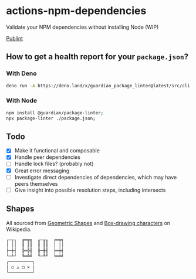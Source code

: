 # actions-npm-dependencies

Validate your NPM dependencies without installing Node (WIP)

[Publint](https://publint.dev/@guardian/package-linter)

## How to get a health report for your `package.json`?

### With Deno

```sh
deno run -A https://deno.land/x/guardian_package_linter@latest/src/cli.ts ./package.json
```

### With Node

```sh
npm install @guardian/package-linter;
npx package-linter ./package.json;
```

## Todo

- [x] Make it functional and composable
- [x] Handle peer dependencies
- [ ] Handle lock files? (probably not)
- [x] Great error messaging
- [ ] Investigate direct dependencies of dependencies, which may have peers
      themselves
- [ ] Give insight into possible resolution steps, including intersects

## Shapes

All sourced from
[Geometric Shapes](https://en.wikipedia.org/wiki/Geometric_Shapes_(Unicode_block))
and
[Box-drawing characters](https://en.wikipedia.org/wiki/Box-drawing_character) on
Wikipedia.

```sh
┌─┬┐  ╔═╦╗  ╓─╥╖  ╒═╤╕
│ ││  ║ ║║  ║ ║║  │ ││
├─┼┤  ╠═╬╣  ╟─╫╢  ╞═╪╡
└─┴┘  ╚═╩╝  ╙─╨╜  ╘═╧╛
╭─────────╮
│ ○ △ □ × │
╰─────────╯
```
